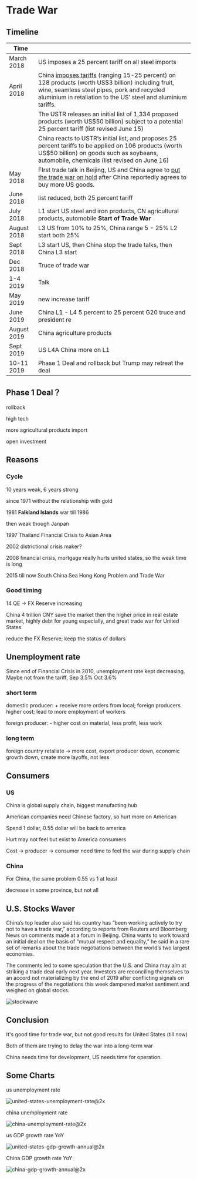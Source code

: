 # Trade War

## Timeline

| Time        |                                                              |
| ----------- | ------------------------------------------------------------ |
| March 2018  | US imposes a 25 percent tariff on all steel imports          |
| April 2018  | China [imposes tariffs](https://www.china-briefing.com/news/2018/04/03/us-china-trade-war-us-products-affected.html) (ranging 15-25 percent) on 128 products (worth US$3 billion) including fruit, wine, seamless steel pipes, pork and recycled aluminium in retaliation to the US’ steel and aluminium tariffs. |
|             | The USTR releases an initial list of 1,334 proposed products (worth US$50 billion) subject to a potential 25 percent tariff (list revised June 15) |
|             | China reacts to USTR’s initial list, and proposes 25 percent tariffs to be applied on 106 products (worth US$50 billion) on goods such as soybeans, automobile, chemicals (list revised on June 16) |
| May 2018    | FIrst trade talk in Beijing, US and China agree to [put the trade war on hold](https://www.china-briefing.com/news/2018/05/23/china-us-suspend-trade-war.html) after China reportedly agrees to buy more US goods. |
| June 2018   | list reduced, both 25 percent tariff                         |
| July 2018   | L1 start US steel and iron products, CN agricultural products, automobile **Start of Trade War** |
| August 2018 | L3 US from 10% to 25%, China range 5 - 25% L2 start both 25% |
| Sept 2018   | L3 start US, then China stop the trade talks, then China L3 start |
| Dec 2018    | Truce of trade war                                           |
| 1-4 2019    | Talk                                                         |
| May 2019    | new increase tariff                                          |
| June 2019   | China L1 - L4 5 percent to 25 percent G20 truce and president re |
| August 2019 | China agriculture products                                   |
| Sept 2019   | US L4A China more on L1                                      |
| 10-11 2019  | Phase 1 Deal and rollback but Trump may retreat the deal     |

## Phase 1 Deal？

rollback

high tech

more agricultural products import

open investment

## Reasons 

### Cycle

10 years weak, 6 years strong

since 1971 without the relationship with gold

1981 **Falkland Islands** war till 1986

then weak though Janpan

1997 Thailand Financial Crisis to Asian Area

2002 districtional crisis maker?

2008 financial crisis, mortgage really hurts united states, so the weak time is long

2015 till now South China Sea Hong Kong Problem and Trade War

### Good timing

14 QE $\to$ FX Reserve increasing

China 4 trillion CNY save the market then the higher price in real estate market, highly debt for young especially, and great trade war for United States

reduce the FX Reserve; keep the status of dollars

## Unemployment rate

Since end of Financial Crisis in 2010, unemployment rate kept decreasing. Maybe not from the tariff, Sep 3.5% Oct 3.6%

### short term

domestic producer: + receive more orders from local; foreign producers higher cost; lead to more employment of workers

foreign producer: - higher cost on material, less profit, less work

### long term

foreign country retaliate $\to$ more cost, export producer down, economic growth down, create more layoffs, not less

## Consumers

### US

China is global supply chain, biggest manufacting hub

American companies need Chinese factory, so hurt more on American

Spend 1 dollar, 0.55 dollar will be back to america

Hurt may not feel but exist to America consumers

Cost $\to$ producer $\to$ consumer need time to feel the war during supply chain

### China

For China, the same problem 0.55 vs 1 at least

decrease in some province, but not all

## U.S. Stocks Waver

China’s top leader also said his country has “been working actively to try not to have a trade war,” according to reports from Reuters and Bloomberg News on comments made at a forum in Beijing. China wants to work toward an initial deal on the basis of “mutual respect and equality,” he said in a rare set of remarks about the trade negotiations between the world’s two largest economies.

The comments led to some speculation that the U.S. and China may aim at striking a trade deal early next year. Investors are reconciling themselves to an accord not materializing by the end of 2019 after conflicting signals on the progress of the negotiations this week dampened market sentiment and weighed on global stocks.

![stockwave](./stockwave.png)

## Conclusion

It's good time for trade war, but not good results for United States (till now)

Both of them are trying to delay the war into a long-term war

China needs time for development, US needs time for operation.  

## Some Charts 

us unemployment rate

![united-states-unemployment-rate@2x](./united-states-unemployment-rate@2x.png)

china unemployment rate

![china-unemployment-rate@2x](./china-unemployment-rate@2x.png)



us GDP growth rate YoY

![united-states-gdp-growth-annual@2x](./united-states-gdp-growth-annual@2x.png)



China GDP growth rate YoY

![china-gdp-growth-annual@2x](./china-gdp-growth-annual@2x.png)

